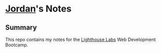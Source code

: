 # [Jordan](https://github.com/Genius4Hire)'s Notes

## Summary

This repo contains my notes for the [Lighthouse Labs](https://www.lighthouselabs.ca/) Web Development Bootcamp.

